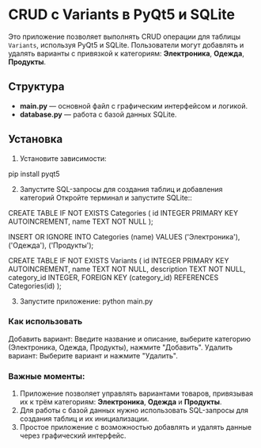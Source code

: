# CRUD с Variants в PyQt5 и SQLite

Это приложение позволяет выполнять CRUD операции для таблицы `Variants`, используя PyQt5 и SQLite. Пользователи могут добавлять и удалять варианты с привязкой к категориям: **Электроника**, **Одежда**, **Продукты**.

## Структура

- **main.py** — основной файл с графическим интерфейсом и логикой.
- **database.py** — работа с базой данных SQLite.

## Установка

1. Установите зависимости:

pip install pyqt5

2. Запустите SQL-запросы для создания таблиц и добавления категорий 
Откройте терминал и запустите SQLite::

CREATE TABLE IF NOT EXISTS Categories (
    id INTEGER PRIMARY KEY AUTOINCREMENT,
    name TEXT NOT NULL
);

INSERT OR IGNORE INTO Categories (name) VALUES ('Электроника'), ('Одежда'), ('Продукты');

CREATE TABLE IF NOT EXISTS Variants (
    id INTEGER PRIMARY KEY AUTOINCREMENT,
    name TEXT NOT NULL,
    description TEXT NOT NULL,
    category_id INTEGER,
    FOREIGN KEY (category_id) REFERENCES Categories(id)
);

3. Запустите приложение:
    python main.py

### Как использовать
Добавить вариант: Введите название и описание, выберите категорию (Электроника, Одежда, Продукты), нажмите "Добавить".
Удалить вариант: Выберите вариант и нажмите "Удалить".

### Важные моменты:
1. Приложение позволяет управлять вариантами товаров, привязывая их к трём категориям: **Электроника**, **Одежда** и **Продукты**.
2. Для работы с базой данных нужно использовать SQL-запросы для создания таблиц и их инициализации.
3. Простое приложение с возможностью добавлять и удалять данные через графический интерфейс.
